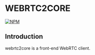 # WEBRTC2CORE

[![NPM](https://nodei.co/npm/webrtc2core.png)](https://nodei.co/npm/webrtc2core/)

## Introduction

webrtc2core is a front-end WebRTC client.

